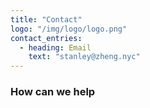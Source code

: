 ```yaml
---
title: "Contact"
logo: "/img/logo/logo.png"
contact_entries:
  - heading: Email
    text: "stanley@zheng.nyc"
---
```


<h3 class="f4 b lh-title mb2">How can we help</h3>
